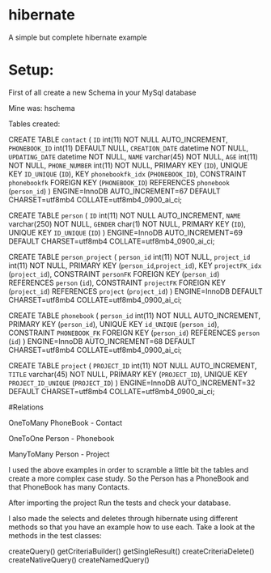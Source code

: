 # hibernate
A simple but complete hibernate example

# Setup:

First of all create a new Schema in your MySql database

Mine was: hschema

Tables created:

CREATE TABLE `contact` (
  `ID` int(11) NOT NULL AUTO_INCREMENT,
  `PHONEBOOK_ID` int(11) DEFAULT NULL,
  `CREATION_DATE` datetime NOT NULL,
  `UPDATING_DATE` datetime NOT NULL,
  `NAME` varchar(45) NOT NULL,
  `AGE` int(11) NOT NULL,
  `PHONE_NUMBER` int(11) NOT NULL,
  PRIMARY KEY (`ID`),
  UNIQUE KEY `ID_UNIQUE` (`ID`),
  KEY `phonebookfk_idx` (`PHONEBOOK_ID`),
  CONSTRAINT `phonebookfk` FOREIGN KEY (`PHONEBOOK_ID`) REFERENCES `phonebook` (`person_id`)
) ENGINE=InnoDB AUTO_INCREMENT=67 DEFAULT CHARSET=utf8mb4 COLLATE=utf8mb4_0900_ai_ci;

CREATE TABLE `person` (
  `ID` int(11) NOT NULL AUTO_INCREMENT,
  `NAME` varchar(250) NOT NULL,
  `GENDER` char(1) NOT NULL,
  PRIMARY KEY (`ID`),
  UNIQUE KEY `ID_UNIQUE` (`ID`)
) ENGINE=InnoDB AUTO_INCREMENT=69 DEFAULT CHARSET=utf8mb4 COLLATE=utf8mb4_0900_ai_ci;

CREATE TABLE `person_project` (
  `person_id` int(11) NOT NULL,
  `project_id` int(11) NOT NULL,
  PRIMARY KEY (`person_id`,`project_id`),
  KEY `projectFK_idx` (`project_id`),
  CONSTRAINT `personFK` FOREIGN KEY (`person_id`) REFERENCES `person` (`id`),
  CONSTRAINT `projectFK` FOREIGN KEY (`project_id`) REFERENCES `project` (`project_id`)
) ENGINE=InnoDB DEFAULT CHARSET=utf8mb4 COLLATE=utf8mb4_0900_ai_ci;

CREATE TABLE `phonebook` (
  `person_id` int(11) NOT NULL AUTO_INCREMENT,
  PRIMARY KEY (`person_id`),
  UNIQUE KEY `id_UNIQUE` (`person_id`),
  CONSTRAINT `PHONEBOOK_FK` FOREIGN KEY (`person_id`) REFERENCES `person` (`id`)
) ENGINE=InnoDB AUTO_INCREMENT=68 DEFAULT CHARSET=utf8mb4 COLLATE=utf8mb4_0900_ai_ci;


CREATE TABLE `project` (
  `PROJECT_ID` int(11) NOT NULL AUTO_INCREMENT,
  `TITLE` varchar(45) NOT NULL,
  PRIMARY KEY (`PROJECT_ID`),
  UNIQUE KEY `PROJECT_ID_UNIQUE` (`PROJECT_ID`)
) ENGINE=InnoDB AUTO_INCREMENT=32 DEFAULT CHARSET=utf8mb4 COLLATE=utf8mb4_0900_ai_ci;

#Relations

OneToMany
PhoneBook - Contact

OneToOne
Person - Phonebook

ManyToMany
Person - Project

I used the above examples in order to scramble a little bit the tables and create a more complex case study.
So the Person has a PhoneBook and that PhoneBook has many Contacts.

After importing the project Run the tests and check your database.

I also made the selects and deletes through hibernate using different methods so that you have an example how to use each.
Take a look at the methods in the test classes:

createQuery()
getCriteriaBuilder()
getSingleResult()
createCriteriaDelete()
createNativeQuery()
createNamedQuery()




